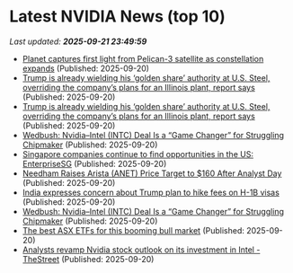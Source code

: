 # Latest NVIDIA News (top 10)
_Last updated: **2025-09-21 23:49:59**_

- [Planet captures first light from Pelican-3 satellite as constellation expands](https://www.spacedaily.com/reports/Planet_captures_first_light_from_Pelican_3_satellite_as_constellation_expands_999.html) (Published: 2025-09-20)
- [Trump is already wielding his ‘golden share’ authority at U.S. Steel, overriding the company’s plans for an Illinois plant, report says](https://fortune.com/2025/09/20/trump-us-steel-nippon-trump-golden-share-granite-city-plant-blocked-politics/) (Published: 2025-09-20)
- [Trump is already wielding his ‘golden share’ authority at U.S. Steel, overriding the company’s plans for an Illinois plant, report says](https://finance.yahoo.com/news/trump-already-wielding-golden-share-225826240.html) (Published: 2025-09-20)
- [Wedbush: Nvidia–Intel (INTC) Deal Is a “Game Changer” for Struggling Chipmaker](https://biztoc.com/x/d99b5a62c7251626) (Published: 2025-09-20)
- [Singapore companies continue to find opportunities in the US: EnterpriseSG](https://www.straitstimes.com/business/companies-markets/singapore-companies-continue-to-find-opportunities-in-the-us-enterprisesg) (Published: 2025-09-20)
- [Needham Raises Arista (ANET) Price Target to $160 After Analyst Day](https://finance.yahoo.com/news/needham-raises-arista-anet-price-223658339.html) (Published: 2025-09-20)
- [India expresses concern about Trump plan to hike fees on H-1B visas](https://roanoke.com/news/nation-world/business/article_622d7bea-de31-568e-b224-6ac42a0df538.html) (Published: 2025-09-20)
- [Wedbush: Nvidia–Intel (INTC) Deal Is a “Game Changer” for Struggling Chipmaker](https://consent.yahoo.com/v2/collectConsent?sessionId=1_cc-session_8621872a-de20-4848-acaa-aa69eb9c79d6) (Published: 2025-09-20)
- [The best ASX ETFs for this booming bull market](https://www.fool.com.au/2025/09/21/the-best-asx-etfs-for-this-booming-bull-market/) (Published: 2025-09-20)
- [Analysts revamp Nvidia stock outlook on its investment in Intel - TheStreet](https://slashdot.org/firehose.pl?op=view&amp;id=179411700) (Published: 2025-09-20)
